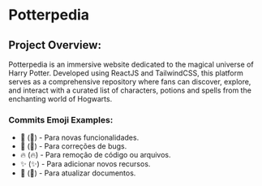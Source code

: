 # Potterpedia

## Project Overview:

Potterpedia is an immersive website dedicated to the magical universe of Harry Potter. Developed using ReactJS and TailwindCSS, this platform serves as a comprehensive repository where fans can discover, explore, and interact with a curated list of characters, potions and spells from the enchanting world of Hogwarts.

### Commits Emoji Examples:

- 🚀 (:rocket:) - Para novas funcionalidades.
- 🐛 (:bug:) - Para correções de bugs.
- 🔥 (:fire:) - Para remoção de código ou arquivos.
- ✨ (:sparkles:) - Para adicionar novos recursos.
- 📝 (:memo:) - Para atualizar documentos.
